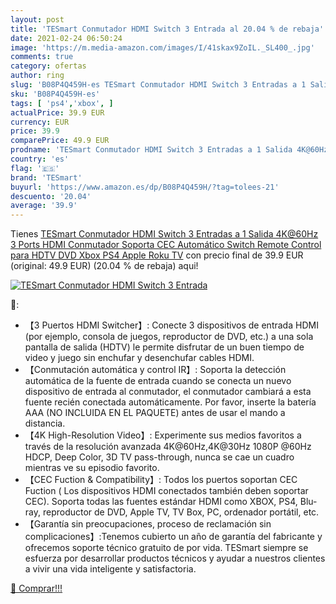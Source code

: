 ```yaml
---
layout: post
title: 'TESmart Conmutador HDMI Switch 3 Entrada al 20.04 % de rebaja'
date: 2021-02-24 06:50:24
image: 'https://m.media-amazon.com/images/I/41skax9ZoIL._SL400_.jpg'
comments: true
category: ofertas
author: ring
slug: 'B08P4Q459H-es TESmart Conmutador HDMI Switch 3 Entradas a 1 Salida...'
sku: 'B08P4Q459H-es'
tags: [ 'ps4','xbox', ]
actualPrice: 39.9 EUR
currency: EUR
price: 39.9
comparePrice: 49.9 EUR
prodname: 'TESmart Conmutador HDMI Switch 3 Entradas a 1 Salida 4K@60Hz  3 Ports HDMI Conmutador Soporta CEC  Automático Switch  Remote Control para HDTV DVD Xbox PS4 Apple Roku TV'
country: 'es'
flag: '🇪🇸'
brand: 'TESmart'
buyurl: 'https://www.amazon.es/dp/B08P4Q459H/?tag=tolees-21'
descuento: '20.04'
average: '39.9'
---
```


Tienes [TESmart Conmutador HDMI Switch 3 Entradas a 1 Salida 4K@60Hz  3 Ports HDMI Conmutador Soporta CEC  Automático Switch  Remote Control para HDTV DVD Xbox PS4 Apple Roku TV](https://www.amazon.es/dp/B08P4Q459H/?tag=tolees-21) con precio final de  39.9 EUR (original: 49.9 EUR) (20.04 %  de rebaja) aqui!

[![TESmart Conmutador HDMI Switch 3 Entrada](https://m.media-amazon.com/images/I/41skax9ZoIL._SL400_.jpg)](https://www.amazon.es/dp/B08P4Q459H/?tag=tolees-21)

🔎:

- 【3 Puertos HDMI Switcher】: Conecte 3 dispositivos de entrada HDMI (por ejemplo, consola de juegos, reproductor de DVD, etc.) a una sola pantalla de salida (HDTV) le permite disfrutar de un buen tiempo de video y juego sin enchufar y desenchufar cables HDMI.
- 【Conmutación automática y control IR】: Soporta la detección automática de la fuente de entrada cuando se conecta un nuevo dispositivo de entrada al conmutador, el conmutador cambiará a esta fuente recién conectada automáticamente. Por favor, inserte la batería AAA (NO INCLUIDA EN EL PAQUETE) antes de usar el mando a distancia.
- 【4K High-Resolution Video】: Experimente sus medios favoritos a través de la resolución avanzada 4K@60Hz,4K@30Hz 1080P @60Hz HDCP, Deep Color, 3D TV pass-through, nunca se cae un cuadro mientras ve su episodio favorito.
- 【CEC Fuction & Compatibility】: Todos los puertos soportan CEC Fuction ( Los dispositivos HDMI conectados también deben soportar CEC). Soporta todas las fuentes estándar HDMI como XBOX, PS4, Blu-ray, reproductor de DVD, Apple TV, TV Box, PC, ordenador portátil, etc.
- 【Garantía sin preocupaciones, proceso de reclamación sin complicaciones】:Tenemos cubierto un año de garantía del fabricante y ofrecemos soporte técnico gratuito de por vida. TESmart siempre se esfuerza por desarrollar productos técnicos y ayudar a nuestros clientes a vivir una vida inteligente y satisfactoria.

[🛒 Comprar!!!](https://www.amazon.es/dp/B08P4Q459H/?tag=tolees-21)
